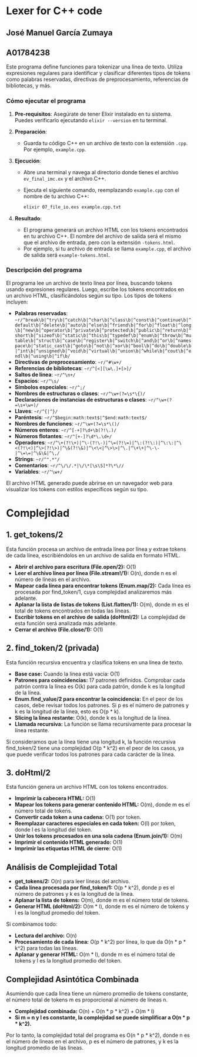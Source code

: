 # Lexer for C++ code
## José Manuel García Zumaya
## A01784238

Este programa define funciones para tokenizar una línea de texto.
Utiliza expresiones regulares para identificar y clasificar diferentes tipos de tokens
como palabras reservadas, directivas de preprocesamiento, referencias de bibliotecas, y más.

### Cómo ejecutar el programa

1. **Pre-requisitos**: Asegúrate de tener Elixir instalado en tu sistema. Puedes verificarlo ejecutando `elixir --version` en tu terminal.

2. **Preparación**:
   - Guarda tu código C++ en un archivo de texto con la extensión `.cpp`. Por ejemplo, `example.cpp`.

3. **Ejecución**:
   - Abre una terminal y navega al directorio donde tienes el archivo `ev_final_imc.ex` y el archivo C++.
   - Ejecuta el siguiente comando, reemplazando `example.cpp` con el nombre de tu archivo C++:

     ```sh
     elixir 07_file_io.exs example.cpp.txt
     ```

4. **Resultado**:
   - El programa generará un archivo HTML con los tokens encontrados en tu archivo C++. El nombre del archivo de salida será el mismo que el archivo de entrada, pero con la extensión `-tokens.html`.
   - Por ejemplo, si tu archivo de entrada se llama `example.cpp`, el archivo de salida será `example-tokens.html`.

### Descripción del programa

El programa lee un archivo de texto línea por línea, buscando tokens usando expresiones regulares. Luego, escribe los tokens encontrados en un archivo HTML, clasificándolos según su tipo. Los tipos de tokens incluyen:

- **Palabras reservadas**: `~r/^break\b|^try\b|^catch\b|^char\b|^class\b|^const\b|^continue\b|^default\b|^delete\b|^auto\b|^else\b|^friend\b|^for\b|^float\b|^long\b|^new\b|^operator\b|^private\b|^protected\b|^public\b|^return\b|^short\b|^sizeof\b|^static\b|^this\b|^typedef\b|^enum\b|^throw\b|^mutable\b|^struct\b|^case\b|^register\b|^switch\b|^and\b|^or\b|^namespace\b|^static_cast\b|^goto\b|^not\b|^xor\b|^bool\b|^do\b|^double\b|^int\b|^unsigned\b|^void\b|^virtual\b|^union\b|^while\b|^cout\b|^endl\b|^using\b|^if\b/`
- **Directivas de preprocesamiento**: `~r/^#\w+/`
- **Referencias de bibliotecas**: `~r/^[<][\w\.]+[>]/`
- **Saltos de línea**: `~r/^\n+/`
- **Espacios**: `~r/^\s/`
- **Símbolos especiales**: `~r/^;/`
- **Nombres de estructuras o clases**: `~r/^\w+(?=\s*\{)/`
- **Declaraciones de instancias de estructuras o clases**: `~r/^\w+(?=\s+\w+)/`
- **Llaves**: `~r/^{|^}/`
- **Paréntesis**: `~r/^$begin:math:text$|^$end:math:text$/`
- **Nombres de funciones**: `~r/^\w+(?=\s*\()/`
- **Números enteros**: `~r/^[-+]?\d+\b(?!\.)/`
- **Números flotantes**: `~r/^[+-]?\d*\.\d+/`
- **Operadores**: `~r/^\+(?!\+)|^\-(?!\-)|^\=(?!\=)|^\:(?!\:)|^\:\:|^\<(?!\<)|^\>(?!\>)|^\&(?!\&)|^\<\<|^\>\>|^\.|^\+\+|^\-\-|^\=\=|^\&\&|^\,/`
- **Strings**: `~r/^".*"/`
- **Comentarios**: `~r/^\/\/.*|\/\*[\s\S]*?\*\//`
- **Variables**: `~r/^\w+/`

El archivo HTML generado puede abrirse en un navegador web para visualizar los tokens con estilos específicos según su tipo.

# Complejidad

## 1. get_tokens/2

Esta función procesa un archivo de entrada línea por línea y extrae tokens de cada línea, escribiéndolos en un archivo de salida en formato HTML.

- **Abrir el archivo para escritura (File.open/2):** O(1)
- **Leer el archivo línea por línea (File.stream!/1):** O(n), donde n es el número de líneas en el archivo.
- **Mapear cada línea para encontrar tokens (Enum.map/2):** Cada línea es procesada por find_token/1, cuya complejidad analizaremos más adelante.
- **Aplanar la lista de listas de tokens (List.flatten/1):** O(m), donde m es el total de tokens encontrados en todas las líneas.
- **Escribir tokens en el archivo de salida (doHtml/2):** La complejidad de esta función será analizada más adelante.
- **Cerrar el archivo (File.close/1):** O(1)

## 2. find_token/2 (privada)

Esta función recursiva encuentra y clasifica tokens en una línea de texto.

- **Base case:** Cuando la línea está vacía: O(1)
- **Patrones para coincidencias:** 17 patrones definidos. Comprobar cada patrón contra la línea es O(k) para cada patrón, donde k es la longitud de la línea.
- **Enum.find_value/2 para encontrar la coincidencia:** En el peor de los casos, debe revisar todos los patrones. Si p es el número de patrones y k es la longitud de la línea, esto es O(p * k).
- **Slicing la línea restante:** O(k), donde k es la longitud de la línea.
- **Llamada recursiva:** La función se llama recursivamente para procesar la línea restante.

Si consideramos que la línea tiene una longitud k, la función recursiva find_token/2 tiene una complejidad O(p * k^2) en el peor de los casos, ya que puede verificar todos los patrones para cada carácter de la línea.

## 3. doHtml/2

Esta función genera un archivo HTML con los tokens encontrados.

- **Imprimir la cabecera HTML:** O(1)
- **Mapear los tokens para generar contenido HTML:** O(m), donde m es el número total de tokens.
- **Convertir cada token a una cadena:** O(1) por token.
- **Reemplazar caracteres especiales en cada token:** O(l) por token, donde l es la longitud del token.
- **Unir los tokens procesados en una sola cadena (Enum.join/1):** O(m)
- **Imprimir el contenido HTML generado:** O(1)
- **Imprimir las etiquetas HTML de cierre:** O(1)

## Análisis de Complejidad Total

- **get_tokens/2:** O(n) para leer líneas del archivo.
- **Cada línea procesada por find_token/1:** O(p * k^2), donde p es el número de patrones y k es la longitud de la línea.
- **Aplanar la lista de tokens:** O(m), donde m es el número total de tokens.
- **Generar HTML (doHtml/2):** O(m * l), donde m es el número de tokens y l es la longitud promedio del token.

Si combinamos todo:

- **Lectura del archivo:** O(n)
- **Procesamiento de cada línea:** O(p * k^2) por línea, lo que da O(n * p * k^2) para todas las líneas.
- **Aplanar y generar HTML:** O(m * l), donde m es el número total de tokens y l es la longitud promedio del token.

## Complejidad Asintótica Combinada

Asumiendo que cada línea tiene un número promedio de tokens constante, el número total de tokens m es proporcional al número de líneas n.

- **Complejidad combinada:** O(n) + O(n * p * k^2) + O(m * l)
- **Si m ≈ n y l es constante, la complejidad se puede simplificar a O(n * p * k^2).**

Por lo tanto, la complejidad total del programa es O(n * p * k^2), donde n es el número de líneas en el archivo, p es el número de patrones, y k es la longitud promedio de las líneas.
